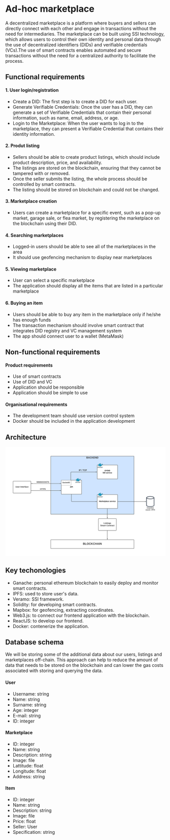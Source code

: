 # Ad-hoc marketplace

A decentralized marketplace is a platform where buyers and sellers can directly connect with each other and engage in transactions without the need for intermediaries. The marketplace can be built using SSI technology, which allows users to control their own identity and personal data through the use of decentralized identifiers (DIDs) and verifiable credentials (VCs).The use of smart contracts enables automated and secure transactions without the need for a centralized authority to facilitate the process.

## Functional requirements

#### 1. User login/registration
- Create a DID: The first step is to create a DID for each user. 
- Generate Verifiable Credentials: Once the user has a DID, they can generate a set of Verifiable Credentials that contain their personal information, such as name, email, address, or age.
- Login to the Marketplace: When the user wants to log in to the marketplace, they can present a Verifiable Credential that contains their identity information.

#### 2. Produt listing
- Sellers should be able to create product listings, which should include product description, price, and availability.
- The listings are stored on the blockchain, ensuring that they cannot be tampered with or removed.
- Once the seller submits the listing, the whole process should be controlled by smart contracts.
- The listing should be stored on blockchain and could not be changed.

#### 3. Marketplace creation
- Users can create a marketplace for a specific event, such as a pop-up market, garage sale, or flea market, by registering the marketplace on the blockchain using their DID. 

#### 4. Searching marketplaces
- Logged-in users should be able to see all of the marketplaces in the area
- It should use geofencing mechanism to display near marketplaces

#### 5. Viewing marketplace
-  User can select a specific marketplace
-  The application should display all the items that are listed in a particular marketplace

#### 6. Buying an item
- Users should be able to buy any item in the marketplace only if he/she has enough funds
- The transaction mechanism should involve smart contract that integrates DID registry and VC management system
- The app should connect user to a wallet (MetaMask)

## Non-functional requirements
#### Product requirements
- Use of smart contracts
- Use of DID and VC
- Application should be responsible
- Application should be simple to use 

#### Organisational requirements
- The development team should use version control system
- Docker should be included in the application development

## Architecture
![Architecture](images/architecture.png)

## Key techonologies
- Ganache: personal ethereum blockchain to easily deploy and monitor smart contracts.
- IPFS: used to store user's data.
- Veramo: SSI framework.
- Solidity: for developing smart contracts.
- Mapbox: for geofencing, extracting coordinates.
- Web3.js: to connect our frontend application with the blockchain.
- ReactJS: to develop our frontend.
- Docker: contenerize the application.

## Database schema
We will be storing some of the additional data about our users, listings and marketplaces off-chain. This approach can help to reduce the amount of data that needs to be stored on the blockchain and can lower the gas costs associated with storing and querying the data.

#### User
- Username: string
- Name: string
- Surname: string
- Age: integer
- E-mail: string
- ID: integer

#### Marketplace
- ID: integer
- Name: string
- Description: string
- Image: file
- Lattitude: float
- Longitude: float
- Address: string

#### Item
- ID: integer
- Name: string
- Description: string
- Image: file
- Price: float
- Seller: User
- Specification: string
